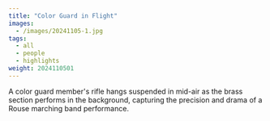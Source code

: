```yaml
---
title: "Color Guard in Flight"
images:
  - /images/20241105-1.jpg
tags:
  - all
  - people
  - highlights
weight: 2024110501
---
```


A color guard member's rifle hangs suspended in mid-air as the brass section performs in the background, capturing the precision and drama of a Rouse marching band performance.

